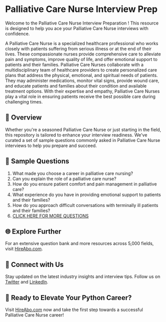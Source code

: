 # Palliative Care Nurse Interview Prep

Welcome to the Palliative Care Nurse Interview Preparation ! This resource is designed to help you ace your Palliative Care Nurse interviews with confidence.

A Palliative Care Nurse is a specialized healthcare professional who works closely with patients suffering from serious illness or at the end of their lives. These compassionate nurses provide comprehensive care to alleviate pain and symptoms, improve quality of life, and offer emotional support to patients and their families. Palliative Care Nurses collaborate with a multidisciplinary team of healthcare providers to create personalized care plans that address the physical, emotional, and spiritual needs of patients. They may administer medications, monitor vital signs, provide wound care, and educate patients and families about their condition and available treatment options. With their expertise and empathy, Palliative Care Nurses play a vital role in ensuring patients receive the best possible care during challenging times.

## 🚀 Overview

Whether you're a seasoned Palliative Care Nurse or just starting in the field, this repository is tailored to enhance your interview readiness. We've curated a set of sample questions commonly asked in Palliative Care Nurse interviews to help you prepare and succeed.

## 📝 Sample Questions

1. What made you choose a career in palliative care nursing?
2. Can you explain the role of a palliative care nurse?
3. How do you ensure patient comfort and pain management in palliative care?
4. What experience do you have in providing emotional support to patients and their families?
5. How do you approach difficult conversations with terminally ill patients and their families?
6. [CLICK HERE FOR MORE QUESTIONS](https://hireabo.com/job/2_0_44/Palliative%20Care%20Nurse)

## 🌐 Explore Further

For an extensive question bank and more resources across 5,000 fields, visit [HireAbo.com](https://www.hireabo.com).

## 📱 Connect with Us

Stay updated on the latest industry insights and interview tips. Follow us on [Twitter](https://twitter.com/hireabo) and [LinkedIn](https://www.linkedin.com/in/hire-abo-3609972a8/).

## 🚀 Ready to Elevate Your Python Career?

Visit [HireAbo.com](https://www.hireabo.com) now and take the first step towards a successful Palliative Care Nurse career!